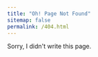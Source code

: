```yaml
---
title: "Oh! Page Not Found"
sitemap: false
permalink: /404.html
---
```


Sorry, I didn't write this page.
